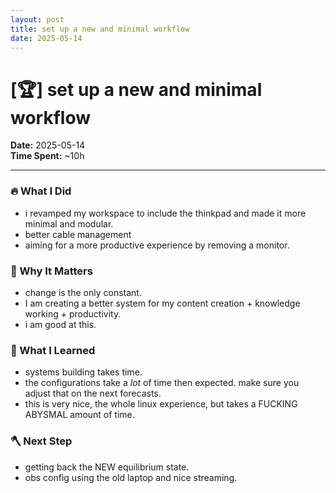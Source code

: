 ```yaml
---
layout: post
title: set up a new and minimal workflow
date: 2025-05-14
---
```

# [🏆] set up a new and minimal workflow

**Date:** 2025-05-14  
**Time Spent:** ~10h 

---

### 🔥 What I Did
- i revamped my workspace to include the thinkpad and made it more minimal and modular.
- better cable management
- aiming for a more productive experience by removing a monitor.

### 🎯 Why It Matters
- change is the only constant.
- I am creating a better system for my content creation + knowledge working + productivity.
- i am good at this.

### 🧠 What I Learned
- systems building takes time.
- the configurations take a *lot* of time then expected. make sure you adjust that on the next forecasts.
- this is very nice, the whole linux experience, but takes a FUCKING ABYSMAL amount of time. 

### 🪓 Next Step
- getting back the NEW equilibrium state.
- obs config using the old laptop and nice streaming.
